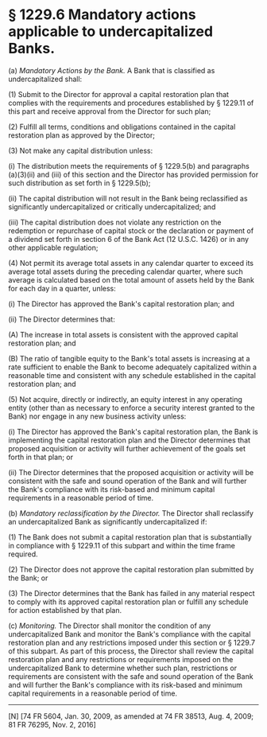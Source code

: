 # § 1229.6   Mandatory actions applicable to undercapitalized Banks.

(a) *Mandatory Actions by the Bank.* A Bank that is classified as undercapitalized shall:


(1) Submit to the Director for approval a capital restoration plan that complies with the requirements and procedures established by § 1229.11 of this part and receive approval from the Director for such plan;


(2) Fulfill all terms, conditions and obligations contained in the capital restoration plan as approved by the Director;


(3) Not make any capital distribution unless:


(i) The distribution meets the requirements of § 1229.5(b) and paragraphs (a)(3)(ii) and (iii) of this section and the Director has provided permission for such distribution as set forth in § 1229.5(b);


(ii) The capital distribution will not result in the Bank being reclassified as significantly undercapitalized or critically undercapitalized; and


(iii) The capital distribution does not violate any restriction on the redemption or repurchase of capital stock or the declaration or payment of a dividend set forth in section 6 of the Bank Act (12 U.S.C. 1426) or in any other applicable regulation;


(4) Not permit its average total assets in any calendar quarter to exceed its average total assets during the preceding calendar quarter, where such average is calculated based on the total amount of assets held by the Bank for each day in a quarter, unless:


(i) The Director has approved the Bank's capital restoration plan; and


(ii) The Director determines that:


(A) The increase in total assets is consistent with the approved capital restoration plan; and


(B) The ratio of tangible equity to the Bank's total assets is increasing at a rate sufficient to enable the Bank to become adequately capitalized within a reasonable time and consistent with any schedule established in the capital restoration plan; and


(5) Not acquire, directly or indirectly, an equity interest in any operating entity (other than as necessary to enforce a security interest granted to the Bank) nor engage in any new business activity unless:


(i) The Director has approved the Bank's capital restoration plan, the Bank is implementing the capital restoration plan and the Director determines that proposed acquisition or activity will further achievement of the goals set forth in that plan; or


(ii) The Director determines that the proposed acquisition or activity will be consistent with the safe and sound operation of the Bank and will further the Bank's compliance with its risk-based and minimum capital requirements in a reasonable period of time.


(b) *Mandatory reclassification by the Director.* The Director shall reclassify an undercapitalized Bank as significantly undercapitalized if:


(1) The Bank does not submit a capital restoration plan that is substantially in compliance with § 1229.11 of this subpart and within the time frame required.


(2) The Director does not approve the capital restoration plan submitted by the Bank; or


(3) The Director determines that the Bank has failed in any material respect to comply with its approved capital restoration plan or fulfill any schedule for action established by that plan.


(c) *Monitoring.* The Director shall monitor the condition of any undercapitalized Bank and monitor the Bank's compliance with the capital restoration plan and any restrictions imposed under this section or § 1229.7 of this subpart. As part of this process, the Director shall review the capital restoration plan and any restrictions or requirements imposed on the undercapitalized Bank to determine whether such plan, restrictions or requirements are consistent with the safe and sound operation of the Bank and will further the Bank's compliance with its risk-based and minimum capital requirements in a reasonable period of time.



---

[N] [74 FR 5604, Jan. 30, 2009, as amended at 74 FR 38513, Aug. 4, 2009; 81 FR 76295, Nov. 2, 2016]




